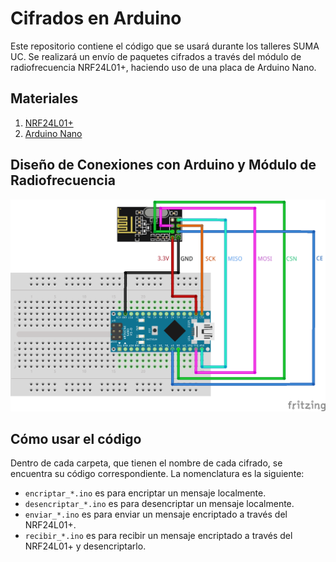 # Cifrados en Arduino

Este repositorio contiene el código que se usará durante los talleres SUMA UC. Se realizará un envío de paquetes cifrados a través del módulo de radiofrecuencia NRF24L01+, haciendo uso de una placa de Arduino Nano.


## Materiales

1. [NRF24L01+](https://www.amazon.com/-/es/Transmisión-E34-2G4D27D-Transceptor-inalámbrico-inteligente/dp/B09MVV8XBX?th=1)
2. [Arduino Nano](https://arduino.cl/arduino-nano/)


## Diseño de Conexiones con Arduino y Módulo de Radiofrecuencia

![connection](conn.png)


## Cómo usar el código

Dentro de cada carpeta, que tienen el nombre de cada cifrado, se encuentra su código correspondiente. La nomenclatura es la siguiente:

- `encriptar_*.ino` es para encriptar un mensaje localmente.
- `desencriptar_*.ino` es para desencriptar un mensaje localmente.
- `enviar_*.ino` es para enviar un mensaje encriptado a través del NRF24L01+.
- `recibir_*.ino` es para recibir un mensaje encriptado a través del NRF24L01+ y desencriptarlo.
